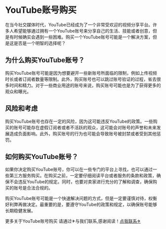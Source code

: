 # YouTube账号购买
在当今社交媒体时代，YouTube已经成为了一个非常受欢迎的视频分享平台。许多人希望能够通过拥有一个YouTube账号来分享自己的生活、技能或者创意，但是有时候确实会遇到一些困难。购买一个YouTube账号可能是一个解决方案，但是这是否是一个明智的选择呢？

## 为什么购买YouTube账号？
购买YouTube账号可能是因为想要避开一些新账号所面临的限制，例如上传视频时长或者订阅者数量等限制。此外，购买账号也可以跳过账号验证的过程，省去很多时间和精力。对于一些商业用途的账号来说，购买账号可能也是为了获得更多的观众和曝光。

## 风险和考虑
购买YouTube账号也存在一定的风险，因为这可能违反YouTube的政策。一些购买的账号可能存在虚假订阅者或者不活跃的观众，这可能会对账号的声誉和未来发展造成负面影响。此外，购买账号的行为也可能会导致账号被封禁或者受到其他惩罚。

## 如何购买YouTube账号？
如果你决定购买YouTube账号，你可以在一些专门的平台上寻找，也可以通过一些第三方服务购买。在购买之前，一定要仔细阅读平台或者服务的条款和政策，确保不会违反YouTube的规定。同时，也要对卖家进行充分的了解和调查，确保购买的账号是合法合规的。

购买YouTube账号可能是一个快速解决问题的方式，但是一定要谨慎对待，权衡好利弊再做决定。最重要的是，要遵守YouTube的政策和规定，以确保账号能够长期稳健发展。

更多关于YouTube账号购买 请通过✈与我们联系,感谢阅读！[点我联系✈](https://wiki.G208.com)